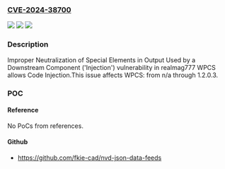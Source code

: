 ### [CVE-2024-38700](https://cve.mitre.org/cgi-bin/cvename.cgi?name=CVE-2024-38700)
![](https://img.shields.io/static/v1?label=Product&message=WPCS&color=blue)
![](https://img.shields.io/static/v1?label=Version&message=n%2Fa%3C%3D%201.2.0.3%20&color=brighgreen)
![](https://img.shields.io/static/v1?label=Vulnerability&message=CWE-74%20Improper%20Neutralization%20of%20Special%20Elements%20in%20Output%20Used%20by%20a%20Downstream%20Component%20('Injection')&color=brighgreen)

### Description

Improper Neutralization of Special Elements in Output Used by a Downstream Component ('Injection') vulnerability in realmag777 WPCS allows Code Injection.This issue affects WPCS: from n/a through 1.2.0.3.

### POC

#### Reference
No PoCs from references.

#### Github
- https://github.com/fkie-cad/nvd-json-data-feeds

